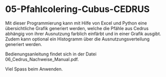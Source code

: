 # 05-Pfahlcolering-Cubus-CEDRUS

Mit dieser Programmierung kann mit Hilfe von Excel und Python eine übersichtliche Grafik generiert werden, welche die Pfähle aus Cedrus abhängig von ihrer Ausnutzung farblich einfärbt und in einer Grafik ausgibt. Zudem kann optional ein Histogramm über die Ausnutzungsverteilung generiert werden.

Bedienungsanleitung findet sich in der Datei 06_Cedrus_Nachweise_Manual.pdf. 

Viel Spass beim Anwenden. 

